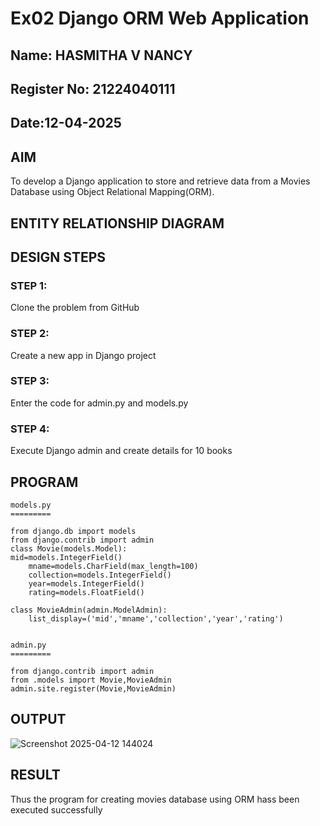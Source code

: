 # Ex02 Django ORM Web Application
## Name: HASMITHA V NANCY
## Register No: 21224040111
## Date:12-04-2025 

## AIM
To develop a Django application to store and retrieve data from a Movies Database using Object Relational Mapping(ORM).

## ENTITY RELATIONSHIP DIAGRAM



## DESIGN STEPS

### STEP 1:
Clone the problem from GitHub

### STEP 2:
Create a new app in Django project

### STEP 3:
Enter the code for admin.py and models.py

### STEP 4:
Execute Django admin and create details for 10 books

## PROGRAM
~~~
models.py
=========

from django.db import models
from django.contrib import admin
class Movie(models.Model):
mid=models.IntegerField()
    mname=models.CharField(max_length=100)
    collection=models.IntegerField()
    year=models.IntegerField()
    rating=models.FloatField()

class MovieAdmin(admin.ModelAdmin):
    list_display=('mid','mname','collection','year','rating')


admin.py
=========

from django.contrib import admin
from .models import Movie,MovieAdmin
admin.site.register(Movie,MovieAdmin)
~~~



## OUTPUT

![Screenshot 2025-04-12 144024](https://github.com/user-attachments/assets/7c219256-ba13-4c7e-ac27-061e52904ce9)


## RESULT
Thus the program for creating movies database using ORM hass been executed successfully
